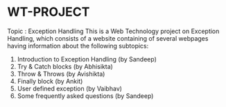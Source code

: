 # WT-PROJECT

Topic : Exception Handling
This is a Web Technology project on Exception Handling, which consists of a website containing of several webpages having information about the following subtopics:
1. Introduction to Exception Handling (by Sandeep)
2. Try & Catch blocks (by Abhisikta)
3. Throw & Throws (by Avishikta)
4. Finally block (by Ankit)
5. User defined exception (by Vaibhav)
6. Some frequently asked questions (by Sandeep)
